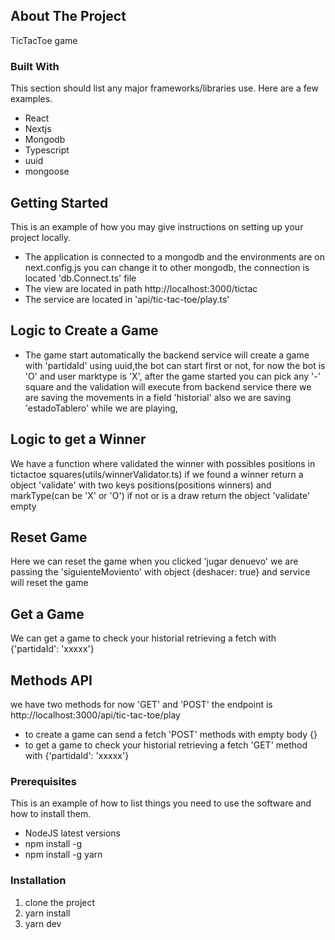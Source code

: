 ## About The Project

TicTacToe game


### Built With

This section should list any major frameworks/libraries use. Here are a few examples.

* React
* Nextjs
* Mongodb
* Typescript
* uuid
* mongoose

## Getting Started

This is an example of how you may give instructions on setting up your project locally.

- The application is connected to a mongodb and the environments are on next.config.js you can change it to other mongodb, the connection is located 'db.Connect.ts' file
- The view are located in path http://localhost:3000/tictac
- The service are located in 'api/tic-tac-toe/play.ts'

## Logic to Create a Game

- The game start automatically the backend service will create a game with 'partidaId' using uuid,the bot can start first or not, for now the bot is 'O' and user marktype is 'X', after the game started you can pick any '-' square and the validation will execute from backend service there we are saving the movements in a field 'historial' also we are saving 'estadoTablero' while we are playing,

## Logic to get a Winner

We have a function where validated the winner with possibles positions in tictactoe squares(utils/winnerValidator.ts) if we found a winner return a object 'validate' with two keys positions(positions winners) and markType(can be 'X' or 'O') if not or is a draw return the object 'validate' empty

## Reset Game

Here we can reset the game when you clicked 'jugar denuevo' we are passing the 'siguienteMoviento' with object {deshacer: true} and service will reset the game

## Get a Game

We can get a game to check your historial retrieving a fetch with {'partidaId': 'xxxxx'}

## Methods API

we have two methods for now 'GET' and 'POST' the endpoint is http://localhost:3000/api/tic-tac-toe/play

- to create a game can send a fetch 'POST' methods with empty body {}
- to get a game to check your historial retrieving a fetch 'GET' method with {'partidaId': 'xxxxx'}

### Prerequisites

This is an example of how to list things you need to use the software and how to install them.

* NodeJS latest versions
* npm install -g
* npm install -g yarn


### Installation

1. clone the project
2. yarn install
3. yarn dev
